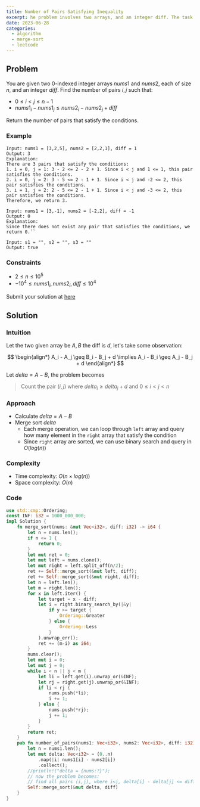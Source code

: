 ```yaml
---
title: Number of Pairs Satisfying Inequality
excerpt: he problem involves two arrays, and an integer diff. The task is to count the number of pairs (i, j) satisfying an inequality.
date: 2023-06-28
categories:
  - algorithm
  - merge-sort
  - leetcode
---
```


## Problem

You are given two 0-indexed integer arrays $nums1$ and $nums2$, each of size $n$, and an integer $diff$. Find the number of pairs $i, j$ such that:

- $0 \leq i < j \leq n - 1$
- $nums1_i - nums1_j \leq nums2_i - nums2_j + diff$

Return the number of pairs that satisfy the conditions.

### Example

```
Input: nums1 = [3,2,5], nums2 = [2,2,1], diff = 1
Output: 3
Explanation:
There are 3 pairs that satisfy the conditions:
1. i = 0, j = 1: 3 - 2 <= 2 - 2 + 1. Since i < j and 1 <= 1, this pair satisfies the conditions.
2. i = 0, j = 2: 3 - 5 <= 2 - 1 + 1. Since i < j and -2 <= 2, this pair satisfies the conditions.
3. i = 1, j = 2: 2 - 5 <= 2 - 1 + 1. Since i < j and -3 <= 2, this pair satisfies the conditions.
Therefore, we return 3.
```

```
Input: nums1 = [3,-1], nums2 = [-2,2], diff = -1
Output: 0
Explanation:
Since there does not exist any pair that satisfies the conditions, we return 0.``
```

```
Input: s1 = "", s2 = "", s3 = ""
Output: true
```

### Constraints

- $2 \leq n \leq 10^5$
- $-10^4 \leq nums1_i, nums2_i, diff \leq 10^4$

Submit your solution at [here](https://leetcode.com/problems/number-of-pairs-satisfying-inequality/)

## Solution

### Intuition

Let the two given array be $A,B$ the diff is $d$, let's take some observation:

$$
\begin{align*}
A_i - A_j \geq B_i - B_j + d
\implies A_i - B_i \geq A_j - B_j + d
\end{align*}
$$

Let $delta = A-B$, the problem becomes

> Count the pair $(i,j)$ where $delta_i \geq delta_j + d$ and $0 \leq i < j < n$

### Approach

- Calculate $delta = A-B$
- Merge sort $delta$
  - Each merge operation, we can loop through `left` array and query how many element in the `right` array that satisfy the condition
  - Since `right` array are sorted, we can use binary search and query in $O(log(n))$

### Complexity

- Time complexity: $O(n\times log(n))$
- Space complexity: $O(n)$

### Code

```rust
use std::cmp::Ordering;
const INF: i32 = 1000_000_000;
impl Solution {
    fn merge_sort(nums: &mut Vec<i32>, diff: i32) -> i64 {
        let n = nums.len();
        if n <= 1 {
            return 0;
        }
        let mut ret = 0;
        let mut left = nums.clone();
        let mut right = left.split_off(n/2);
        ret += Self::merge_sort(&mut left, diff);
        ret += Self::merge_sort(&mut right, diff);
        let n = left.len();
        let m = right.len();
        for x in left.iter() {
            let target = x - diff;
            let i = right.binary_search_by(|&y|
                if y >= target {
                    Ordering::Greater
                } else {
                    Ordering::Less
                }
            ).unwrap_err();
            ret += (m-i) as i64;
        }
        nums.clear();
        let mut i = 0;
        let mut j = 0;
        while i < n || j < m {
            let li = left.get(i).unwrap_or(&INF);
            let rj = right.get(j).unwrap_or(&INF);
            if li < rj {
                nums.push(*li);
                i += 1;
            } else {
                nums.push(*rj);
                j += 1;
            }
        }
        return ret;
    }
    pub fn number_of_pairs(nums1: Vec<i32>, nums2: Vec<i32>, diff: i32) -> i64 {
        let n = nums1.len();
        let mut delta: Vec<i32> = (0..n)
            .map(|i| nums1[i] - nums2[i])
            .collect();
        //println!("delta = {nums:?}");
        // now the problem becomes:
        // find all pairs (i,j), where i<j, delta[i] - delta[j] <= diff
        Self::merge_sort(&mut delta, diff)
    }
}
```
